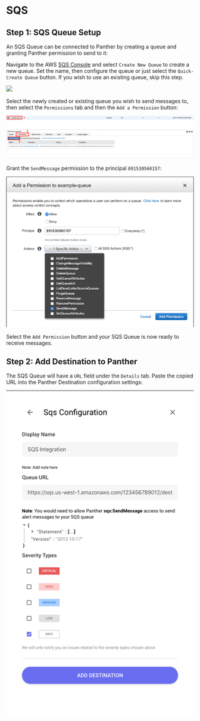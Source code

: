 # SQS

## Step 1: SQS Queue Setup

An SQS Queue can be connected to Panther by creating a queue and granting Panther permission to send to it:

Navigate to the AWS [SQS Console](https://console.aws.amazon.com/sqs/home) and select `Create New Queue` to create a new queue. Set the name, then configure the queue or just select the `Quick-Create Queue` button. If you wish to use an existing queue, skip this step.

![](../.gitbook/assets/screen-shot-2019-11-08-at-8.23.27-am.png)

Select the newly created or existing queue you wish to send messages to, then select the `Permissions` tab and then the `Add a Permission` button:

![](../.gitbook/assets/screen-shot-2019-11-08-at-8.25.01-am%20%281%29.png)

Grant the `SendMessage` permission to the principal `891530560157`:

![](../.gitbook/assets/screen-shot-2019-11-08-at-8.29.20-am%20%281%29.png)

Select the `Add Permission` button and your SQS Queue is now ready to receive messages.

## Step 2: Add Destination to Panther

The SQS Queue will have a `URL` field under the `Details` tab. Paste the copied URL into the Panther Destination configuration settings:

![](../.gitbook/assets/screen-shot-2019-10-31-at-4.38.55-pm%20%281%29.png)

